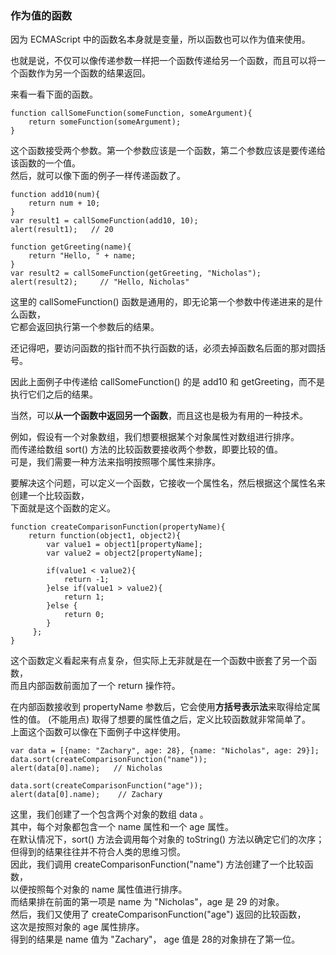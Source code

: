### 作为值的函数

因为 ECMAScript 中的函数名本身就是变量，所以函数也可以作为值来使用。  

也就是说，不仅可以像传递参数一样把一个函数传递给另一个函数，而且可以将一个函数作为另一个函数的结果返回。  

来看一看下面的函数。

	function callSomeFunction(someFunction, someArgument){
    	return someFunction(someArgument);
    }

这个函数接受两个参数。第一个参数应该是一个函数，第二个参数应该是要传递给该函数的一个值。  
然后，就可以像下面的例子一样传递函数了。  

	function add10(num){
    	return num + 10;
    }
    var result1 = callSomeFunction(add10, 10);
    alert(result1);   // 20
     
    function getGreeting(name){
    	return "Hello, " + name;
    }
    var result2 = callSomeFunction(getGreeting, "Nicholas");
    alert(result2);     // "Hello, Nicholas"

这里的 callSomeFunction() 函数是通用的，即无论第一个参数中传递进来的是什么函数，  
它都会返回执行第一个参数后的结果。  

还记得吧，<red>要访问函数的指针而不执行函数的话，必须去掉函数名后面的那对圆括号</red>。

因此上面例子中传递给 callSomeFunction() 的是 add10 和 getGreeting，而不是执行它们之后的结果。  

当然，可以**从一个函数中返回另一个函数**，而且这也是极为有用的一种技术。  

例如，假设有一个对象数组，我们想要根据某个对象属性对数组进行排序。  
而传递给数组 sort() 方法的比较函数要接收两个参数，即要比较的值。  
可是，我们需要一种方法来指明按照哪个属性来排序。  

要解决这个问题，可以定义一个函数，它接收一个属性名，然后根据这个属性名来创建一个比较函数，  
下面就是这个函数的定义。
   
	function createComparisonFunction(propertyName){
    	return function(object1, object2){
        	var value1 = object1[propertyName];
            var value2 = object2[propertyName];

            if(value1 < value2){
            	return -1;
            }else if(value1 > value2){
            	return 1;
            }else {
            	return 0;
            }
         };
    }

这个函数定义看起来有点复杂，但实际上无非就是在一个函数中嵌套了另一个函数，  
而且内部函数前面加了一个 return 操作符。  

在内部函数接收到 propertyName 参数后，它会使用**方括号表示法**来取得给定属性的值。 (不能用点) 
取得了想要的属性值之后，定义比较函数就非常简单了。  
上面这个函数可以像在下面例子中这样使用。  
     
	var data = [{name: "Zachary", age: 28}, {name: "Nicholas", age: 29}];
    data.sort(createComparisonFunction("name"));
    alert(data[0].name);   // Nicholas

    data.sort(createComparisonFunction("age"));
    alert(data[0].name);    // Zachary

这里，我们创建了一个包含两个对象的数组 data 。  
其中，每个对象都包含一个 name 属性和一个 age 属性。  
在默认情况下，sort() 方法会调用每个对象的 toString() 方法以确定它们的次序；  
但得到的结果往往并不符合人类的思维习惯。  
因此，我们调用 createComparisonFunction("name") 方法创建了一个比较函数，  
以便按照每个对象的 name 属性值进行排序。  
而结果排在前面的第一项是 name 为 "Nicholas"，age 是 29 的对象。  
然后，我们又使用了 createComparisonFunction("age") 返回的比较函数，  
这次是按照对象的 age 属性排序。  
得到的结果是 name 值为 "Zachary"， age 值是 28的对象排在了第一位。

